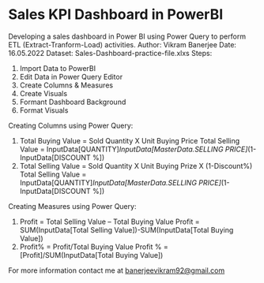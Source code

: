 # Sales KPI Dashboard in PowerBI
Developing a sales dashboard in Power BI using Power Query to perform ETL (Extract-Tranform-Load) activities.
Author: Vikram Banerjee
Date: 16.05.2022
Dataset: Sales-Dashboard-practice-file.xlxs
Steps:
1.	Import Data to PowerBI
2.	Edit Data in Power Query Editor
3.	Create Columns & Measures
4.	Create Visuals
5.	Formant Dashboard Background
6.	Format Visuals

Creating Columns using Power Query:

1.	Total Buying Value = Sold Quantity X Unit Buying Price
Total Selling Value = InputData[QUANTITY]*InputData[MasterData.SELLING PRICE]*(1-InputData[DISCOUNT %])
2.	Total Selling Value = Sold Quantity X Unit Buying Prize X (1-Discount%)
Total Selling Value = InputData[QUANTITY]*InputData[MasterData.SELLING PRICE]*(1-InputData[DISCOUNT %])

Creating Measures using Power Query:

1.	Profit = Total Selling Value – Total Buying Value
Profit = SUM(InputData[Total Selling Value])-SUM(InputData[Total Buying Value])
2.	Profit% = Profit/Total Buying Value
Profit % = [Profit]/SUM(InputData[Total Buying Value])

For more information contact me at banerjeevikram92@gmail.com
